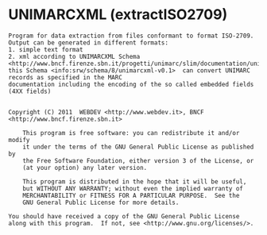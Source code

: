 # UNIMARCXML (extractISO2709)


  	Program for data extraction from files conformant to format ISO-2709.
  	Output can be generated in different formats:
   	1. simple text format
   	2. xml according to UNIMARCXML Schema  
   	<http://www.bncf.firenze.sbn.it/progetti/unimarc/slim/documentation/unimarcslim.xsd> 
   	this Schema <info:srw/schema/8/unimarcxml-v0.1>  can convert UNIMARC records as specified in the MARC
   	documentation including the encoding of the so called embedded fields (4XX fields)
 

 	Copyright (C) 2011  WEBDEV <http://www.webdev.it>, BNCF <http://www.bncf.firenze.sbn.it>

    	This program is free software: you can redistribute it and/or modify
    	it under the terms of the GNU General Public License as published by
    	the Free Software Foundation, either version 3 of the License, or
    	(at your option) any later version.

    	This program is distributed in the hope that it will be useful,
    	but WITHOUT ANY WARRANTY; without even the implied warranty of
    	MERCHANTABILITY or FITNESS FOR A PARTICULAR PURPOSE.  See the
    	GNU General Public License for more details.

   	You should have received a copy of the GNU General Public License
   	along with this program.  If not, see <http://www.gnu.org/licenses/>.
